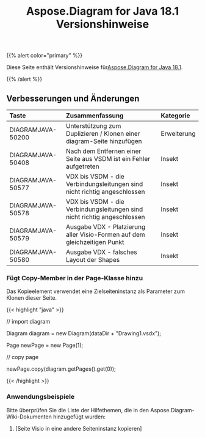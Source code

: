 ﻿---
title: Aspose.Diagram for Java 18.1 Versionshinweise
type: docs
weight: 120
url: /de/java/aspose-diagram-for-java-18-1-release-notes/
---
{{% alert color="primary" %}} 

 Diese Seite enthält Versionshinweise für[Aspose.Diagram for Java 18.1](https://docs.aspose.com/diagram/java/aspose-diagram-for-java-18-1-release-notes/).

{{% /alert %}} 
## **Verbesserungen und Änderungen**

|**Taste**|**Zusammenfassung**|**Kategorie**|
|:- |:- |:- |
|DIAGRAMJAVA-50200|Unterstützung zum Duplizieren / Klonen einer diagram-Seite hinzufügen|Erweiterung|
|DIAGRAMJAVA-50408|Nach dem Entfernen einer Seite aus VSDM ist ein Fehler aufgetreten|Insekt|
|DIAGRAMJAVA-50577|VDX bis VSDM - die Verbindungsleitungen sind nicht richtig angeschlossen|Insekt|
|DIAGRAMJAVA-50578|VDX bis VSDM - die Verbindungsleitungen sind nicht richtig angeschlossen|Insekt|
|DIAGRAMJAVA-50579|Ausgabe VDX - Platzierung aller Visio-Formen auf dem gleichzeitigen Punkt|Insekt|
|DIAGRAMJAVA-50580|Ausgabe VDX - falsches Layout der Shapes|Insekt|
### **Fügt Copy-Member in der Page-Klasse hinzu**
Das Kopieelement verwendet eine Zielseiteninstanz als Parameter zum Klonen dieser Seite.

{{< highlight "java" >}}

 // import diagram

Diagram diagram = new Diagram(dataDir + "Drawing1.vsdx");

Page newPage = new Page(1);

// copy page

newPage.copy(diagram.getPages().get(0));

{{< /highlight >}}
### **Anwendungsbeispiele**
Bitte überprüfen Sie die Liste der Hilfethemen, die in den Aspose.Diagram-Wiki-Dokumenten hinzugefügt wurden:

1. [Seite Visio in eine andere Seiteninstanz kopieren]
